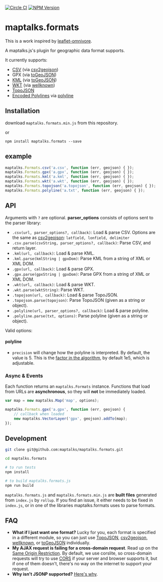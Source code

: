[![Circle CI](https://circleci.com/gh/maptalks/maptalks.formats.svg?style=shield)](https://circleci.com/gh/maptalks/maptalks.formats)
[![NPM Version](https://img.shields.io/npm/v/maptalks.formats.svg)](https://github.com/maptalks/maptalks.formats)

# maptalks.formats

This is a work inspired by [leaflet-omnivore](https://github.com/mapbox/leaflet-omnivore). 

A maptalks.js's plugin for geographic data format supports.

It currently supports:

* [CSV](http://en.wikipedia.org/wiki/Comma-separated_values) (via [csv2geojson](https://github.com/mapbox/csv2geojson))
* GPX (via [toGeoJSON](https://github.com/mapbox/togeojson))
* [KML](http://developers.google.com/kml/documentation/) (via [toGeoJSON](https://github.com/mapbox/togeojson))
* [WKT](http://en.wikipedia.org/wiki/Well-known_text) (via [wellknown](https://github.com/mapbox/wellknown))
* [TopoJSON](https://github.com/mbostock/topojson)
* [Encoded Polylines](https://developers.google.com/maps/documentation/utilities/polylinealgorithm) via [polyline](https://github.com/mapbox/polyline)


## Installation

download `maptalks.formats.min.js` from this repository.

or

```
npm install maptalks.formats --save
```

## example

```js
maptalks.Formats.csv('a.csv', function (err, geojson) { });
maptalks.Formats.gpx('a.gpx', function (err, geojson) { });
maptalks.Formats.kml('a.kml', function (err, geojson) { });
maptalks.Formats.wkt('a.wkt', function (err, geojson) { });
maptalks.Formats.topojson('a.topojson', function (err, geojson) { });
maptalks.Formats.polyline('a.txt', function (err, geojson) { });
```

## API

Arguments with `?` are optional. **parser_options** consists of options
sent to the parser library:


* `.csv(url, parser_options?, callback)`: Load & parse CSV. Options are the same as [csv2geojson](https://github.com/mapbox/csv2geojson#api): `latfield, lonfield, delimiter`
* `.csv.parse(csvString, parser_options?, callback)`: Parse CSV, and return layer.
* `.kml(url, callback)`: Load & parse KML.
* `.kml.parse(kmlString | gpxDom)`: Parse KML from a string of XML or XML DOM.
* `.gpx(url, callback)`: Load & parse GPX.
* `.gpx.parse(gpxString | gpxDom)`: Parse GPX from a string of XML or XML DOM.
* `.wkt(url, callback)`: Load & parse WKT.
* `.wkt.parse(wktString)`: Parse WKT.
* `.topojson(url, callback)`: Load & parse TopoJSON.
* `.topojson.parse(topojson)`: Parse TopoJSON (given as a string or object).
* `.polyline(url, parser_options?, callback)`: Load & parse polyline.
* `.polyline.parse(txt, options)`: Parse polyline (given as a string or object).

Valid options:

#### polyline

* `precision` will change how the polyline is interpreted. By default, the value
  is 5. This is the [factor in the algorithm](https://developers.google.com/maps/documentation/utilities/polylinealgorithm),
  by default 1e5, which is adjustable.


### Async & Events

Each function returns an `maptalks.Formats` instance. Functions that load from URLs
are **asynchronous**, so they will **not** be immediately loaded.

```js
var map = new maptalks.Map('map', options);

maptalks.Formats.gpx('a.gpx', function (err, geojson) {
    // callback when loaded
    new maptalks.VectorLayer('gpx', geojson).addTo(map);
});
```


## Development

```sh
git clone git@github.com:maptalks/maptalks.formats.git

cd maptalks.formats

# to run tests
npm install

# to build maptalks.formats.js
npm run build
```

`maptalks.formats.js` and `maptalks.formats.min.js` are **built files** generated
from `index.js` by `rollup`. If you find an issue, it either needs to be
fixed in `index.js`, or in one of the libraries maptalks.formats uses
to parse formats.

## FAQ

* **What if I just want one format?** Lucky for you, each format is specified
  in a different module, so you can just use [TopoJSON](https://github.com/mbostock/topojson),
  [csv2geojson](https://github.com/mapbox/csv2geojson), [wellknown](https://github.com/mapbox/wellknown), or
  [toGeoJSON](https://github.com/mapbox/togeojson)
  individually.
* **My AJAX request is failing for a cross-domain request**. Read up on the [Same Origin Restriction](http://en.wikipedia.org/wiki/Same-origin_policy).
  By default, we use corslite, so cross-domain requests will try to use [CORS](http://en.wikipedia.org/wiki/Cross-origin_resource_sharing)
  if your server and browser supports it, but if one of them doesn't, there's no
  way on the internet to support your request.
* **Why isn't JSONP supported?** [Here's why](https://gist.github.com/tmcw/6244497).
